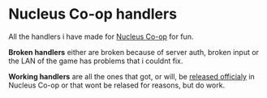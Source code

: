 # Nucleus Co-op handlers
All the handlers i have made for [Nucleus Co-op](https://nucleus-coop.github.io/) for fun.

**Broken handlers** either are broken because of server auth, broken input or the LAN of the game has problems that i couldnt fix.

**Working handlers** are all the ones that got, or will, be [released officialy](https://hub.splitscreen.me/user/rRycxSn253ZCjQy5C) in Nucleus Co-op or that wont be relased for reasons, but do work.
